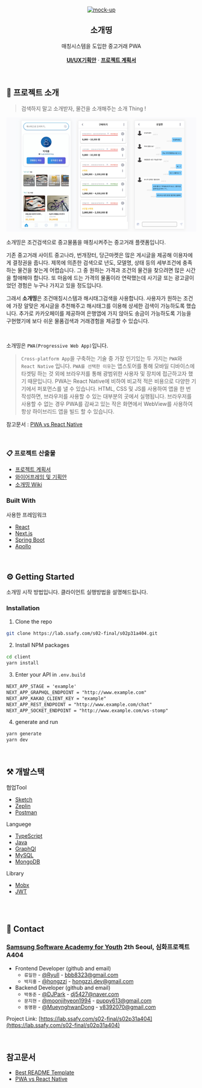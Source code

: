 <!-- PROJECT LOGO -->
<br />
<p align="center">
  <a href="README.md">
    <img src="img/main.png" alt="mock-up">
  </a>

  <h2 align="center">소개띵</h2>

  <p align="center">
    매칭시스템을 도입한 중고거래 PWA
    <br />
    <br />
    <a href="https://scene.zeplin.io/project/5ebe42c1266b3f485e753a12"><strong>UI/UX기획안</strong></a>
    · 
    <a href="https://docs.google.com/document/d/17E7PcYOrBnsgTW2I1TAsC5IN_dH2IjCPFka5-g5fVCs/edit#"><strong>프로젝트 계획서</strong></a>
</p>



<br>

<!-- ABOUT THE PROJECT -->
## :paperclip: 프로젝트 소개
> 검색하지 말고 소개받자, 물건을 소개해주는 소개 Thing !

![Product Name Screen Shot](img/작업화면.png)

소개띵은 조건검색으로 중고물품을 매칭시켜주는 중고거래 플랫폼입니다.

기존 중고거래 사이트 중고나라, 번개장터, 당근마켓은 많은 게시글을 제공해 이용자에게 결정권을 줍니다.
제목에 의존한 검색으로 년도, 모델명, 상태 등의 세부조건에 충족하는 물건을 찾는게 어렵습니다. 
그 중 원하는 가격과 조건의 물건을 찾으려면 많은 시간을 할애해야 합니다. 
또 마음에 드는 가격의 물품이라 연락했는데 사기글 또는 광고글이었던 경험은 누구나 가지고 있을 정도입니다. 

그래서 <b>소개띵</b>은 조건매칭시스템과 해시태그검색을 사용합니다. 
사용자가 원하는 조건에 가장 알맞은 게시글을 추천해주고 해시태그를 이용해 상세한 검색이 가능하도록 했습니다. 
추가로 카카오페이를 제공하여 은행앱에 가지 않아도 송금이 가능하도록 기능을 구현했기에 보다 쉬운 물품검색과 거래경험을 제공할 수 있습니다.

<br>

소개띵은 ```PWA(Progressive Web App)```입니다. <br>
> ```Cross-platform App```을 구축하는 기술 중 가장 인기있는 두 가지는 ```PWA```와 ```React Native``` 입니다. ```PWA를 선택한 이유```는 앱스토어를 통해 모바일 디바이스에 타겟팅 하는 것 외에 브라우저를 통해 광범위한 사용자 및 장치에 접근하고자 했기 때문입니다. PWA는 React Native에 비하여 비교적 적은 비용으로 다양한 기기에서 퍼포먼스를 낼 수 있습니다. HTML, CSS 및 JS를 사용하여 앱을 한 번 작성하면, 브라우저를 사용할 수 있는 대부분의 곳에서 실행됩니다. 브라우저를 사용할 수 없는 경우 PWA를 감싸고 있는 작은 화면에서 WebView를 사용하여 항상 하이브리드 앱을 빌드 할 수 있습니다.

참고문서 : [PWA vs React Native](https://www.kirupa.com/apps/pwa_vs_react_native.htm)

<br>


### :clipboard: 프로젝트 산출물

* [프로젝트 계획서](https://docs.google.com/document/d/17E7PcYOrBnsgTW2I1TAsC5IN_dH2IjCPFka5-g5fVCs/edit#)
* [와이어프레임 및 기획안](https://scene.zeplin.io/project/5ebe42c1266b3f485e753a12)
* [소개띵 Wiki](https://lab.ssafy.com/s02-final/s02p31a404/wikis/home)

### Built With
사용한 프레임워크
* [React](https://ko.reactjs.org/)
* [Next.js](https://nextjs.org/)
* [Spring Boot](https://spring.io/projects/spring-boot)
* [Apollo](https://www.apollographql.com/)

<br>


<!-- GETTING STARTED -->
## :gear: Getting Started

소개띵 시작 방법입니다. 클라이언트 실행방법을 설명해드립니다.


### Installation

1. Clone the repo
```sh
git clone https://lab.ssafy.com/s02-final/s02p31a404.git
```
2. Install NPM packages
```sh
cd client
yarn install
```
3. Enter your API in `.env.build`
```JS
NEXT_APP_STAGE = 'example'
NEXT_APP_GRAPHQL_ENDPOINT = "http://www.example.com"
NEXT_APP_KAKAO_CLIENT_KEY = "example"
NEXT_APP_REST_ENDPOINT = "http://www.example.com/chat"
NEXT_APP_SOCKET_ENDPOINT = "http://www.example.com/ws-stomp"
```
4. generate and run
```
yarn generate
yarn dev
```

<br>

##  :hammer_and_pick: 개발스택

협업Tool
* [Sketch](https://www.sketch.com/)
* [Zeplin](https://zeplin.io/)
* [Postman](https://www.postman.com/)

Languege
* [TypeScript](https://www.typescriptlang.org/)
* [Java](https://java.com/ko/download/)
* [GraphQl](https://graphql.org/)
* [MySQL](https://www.mysql.com/)
* [MongoDB](https://www.mongodb.com/)

Library
* [Mobx](https://mobx.js.org/)
* [JWT](https://jwt.io/)

<br>


<br>
<!-- CONTACT -->

## :busts_in_silhouette:  Contact

### [Samsung Software Academy for Youth](https://www.ssafy.com/) 2th Seoul, 심화프로젝트 A404

* Frontend Developer (github and email)
  * ```류일한``` - [@RyuIl](https://github.com/RyuIL) - bbb8323@gmail.com <br>
  * ```박지홍``` - [@hongzzi](https://github.com/hongzzi) - hongzzi.dev@gmail.com <br>
* Backend Developer (github and email)
  * ```박동준``` - [@DJPark](https://github.com/DongjoonPark) - dj5427@naver.com <br>
  * ```문지현``` - [@moonjihyeon1994](https://github.com/moonjihyeon1994) - puppy613@gmail.com <br>
  * ```동명환``` - [@MueynghwanDong](https://github.com/MueynghwanDong) - v8392070@gmail.com <br>



Project Link: [https://lab.ssafy.com/s02-final/s02p31a404](https://lab.ssafy.com/s02-final/s02p31a404)

<br>

<!-- ACKNOWLEDGEMENTS -->
## 참고문서 
* [Best README Template](https://github.com/othneildrew/Best-README-Template/blob/master/README.md)
* [PWA vs React Native](https://www.kirupa.com/apps/pwa_vs_react_native.htm) 

<br>